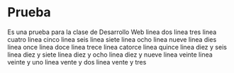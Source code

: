 # Prueba
Es una prueba para la clase de Desarrollo Web
linea dos
linea tres
linea cuatro
linea cinco
linea seis
linea siete
linea ocho
linea nueve
linea dies
linea once
linea doce
linea trece
linea catorce
linea quince
linea diez y seis
linea diez y siete
linea diez y ocho
linea diez y nueve
linea veinte
linea veinte y uno
linea vente y dos
linea vente y tres
